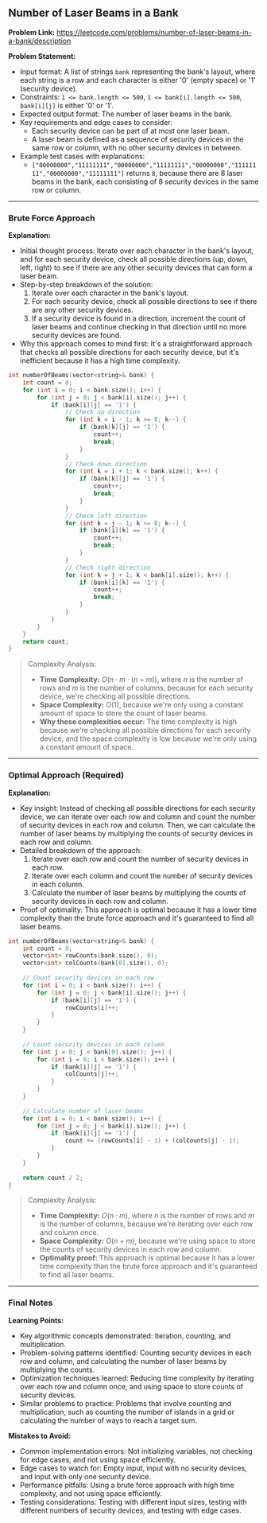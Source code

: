 ## Number of Laser Beams in a Bank
**Problem Link:** https://leetcode.com/problems/number-of-laser-beams-in-a-bank/description

**Problem Statement:**
- Input format: A list of strings `bank` representing the bank's layout, where each string is a row and each character is either '0' (empty space) or '1' (security device).
- Constraints: `1 <= bank.length <= 500`, `1 <= bank[i].length <= 500`, `bank[i][j]` is either '0' or '1'.
- Expected output format: The number of laser beams in the bank.
- Key requirements and edge cases to consider:
  - Each security device can be part of at most one laser beam.
  - A laser beam is defined as a sequence of security devices in the same row or column, with no other security devices in between.
- Example test cases with explanations:
  - `["00000000","11111111","00000000","11111111","00000000","11111111","00000000","11111111"]` returns `8`, because there are 8 laser beams in the bank, each consisting of 8 security devices in the same row or column.

---

### Brute Force Approach
**Explanation:**
- Initial thought process: Iterate over each character in the bank's layout, and for each security device, check all possible directions (up, down, left, right) to see if there are any other security devices that can form a laser beam.
- Step-by-step breakdown of the solution:
  1. Iterate over each character in the bank's layout.
  2. For each security device, check all possible directions to see if there are any other security devices.
  3. If a security device is found in a direction, increment the count of laser beams and continue checking in that direction until no more security devices are found.
- Why this approach comes to mind first: It's a straightforward approach that checks all possible directions for each security device, but it's inefficient because it has a high time complexity.

```cpp
int numberOfBeams(vector<string>& bank) {
    int count = 0;
    for (int i = 0; i < bank.size(); i++) {
        for (int j = 0; j < bank[i].size(); j++) {
            if (bank[i][j] == '1') {
                // Check up direction
                for (int k = i - 1; k >= 0; k--) {
                    if (bank[k][j] == '1') {
                        count++;
                        break;
                    }
                }
                // Check down direction
                for (int k = i + 1; k < bank.size(); k++) {
                    if (bank[k][j] == '1') {
                        count++;
                        break;
                    }
                }
                // Check left direction
                for (int k = j - 1; k >= 0; k--) {
                    if (bank[i][k] == '1') {
                        count++;
                        break;
                    }
                }
                // Check right direction
                for (int k = j + 1; k < bank[i].size(); k++) {
                    if (bank[i][k] == '1') {
                        count++;
                        break;
                    }
                }
            }
        }
    }
    return count;
}
```

> Complexity Analysis:
> - **Time Complexity:** $O(n \cdot m \cdot (n + m))$, where $n$ is the number of rows and $m$ is the number of columns, because for each security device, we're checking all possible directions.
> - **Space Complexity:** $O(1)$, because we're only using a constant amount of space to store the count of laser beams.
> - **Why these complexities occur:** The time complexity is high because we're checking all possible directions for each security device, and the space complexity is low because we're only using a constant amount of space.

---

### Optimal Approach (Required)
**Explanation:**
- Key insight: Instead of checking all possible directions for each security device, we can iterate over each row and column and count the number of security devices in each row and column. Then, we can calculate the number of laser beams by multiplying the counts of security devices in each row and column.
- Detailed breakdown of the approach:
  1. Iterate over each row and count the number of security devices in each row.
  2. Iterate over each column and count the number of security devices in each column.
  3. Calculate the number of laser beams by multiplying the counts of security devices in each row and column.
- Proof of optimality: This approach is optimal because it has a lower time complexity than the brute force approach and it's guaranteed to find all laser beams.

```cpp
int numberOfBeams(vector<string>& bank) {
    int count = 0;
    vector<int> rowCounts(bank.size(), 0);
    vector<int> colCounts(bank[0].size(), 0);
    
    // Count security devices in each row
    for (int i = 0; i < bank.size(); i++) {
        for (int j = 0; j < bank[i].size(); j++) {
            if (bank[i][j] == '1') {
                rowCounts[i]++;
            }
        }
    }
    
    // Count security devices in each column
    for (int j = 0; j < bank[0].size(); j++) {
        for (int i = 0; i < bank.size(); i++) {
            if (bank[i][j] == '1') {
                colCounts[j]++;
            }
        }
    }
    
    // Calculate number of laser beams
    for (int i = 0; i < bank.size(); i++) {
        for (int j = 0; j < bank[i].size(); j++) {
            if (bank[i][j] == '1') {
                count += (rowCounts[i] - 1) + (colCounts[j] - 1);
            }
        }
    }
    
    return count / 2;
}
```

> Complexity Analysis:
> - **Time Complexity:** $O(n \cdot m)$, where $n$ is the number of rows and $m$ is the number of columns, because we're iterating over each row and column once.
> - **Space Complexity:** $O(n + m)$, because we're using space to store the counts of security devices in each row and column.
> - **Optimality proof:** This approach is optimal because it has a lower time complexity than the brute force approach and it's guaranteed to find all laser beams.

---

### Final Notes

**Learning Points:**
- Key algorithmic concepts demonstrated: Iteration, counting, and multiplication.
- Problem-solving patterns identified: Counting security devices in each row and column, and calculating the number of laser beams by multiplying the counts.
- Optimization techniques learned: Reducing time complexity by iterating over each row and column once, and using space to store counts of security devices.
- Similar problems to practice: Problems that involve counting and multiplication, such as counting the number of islands in a grid or calculating the number of ways to reach a target sum.

**Mistakes to Avoid:**
- Common implementation errors: Not initializing variables, not checking for edge cases, and not using space efficiently.
- Edge cases to watch for: Empty input, input with no security devices, and input with only one security device.
- Performance pitfalls: Using a brute force approach with high time complexity, and not using space efficiently.
- Testing considerations: Testing with different input sizes, testing with different numbers of security devices, and testing with edge cases.